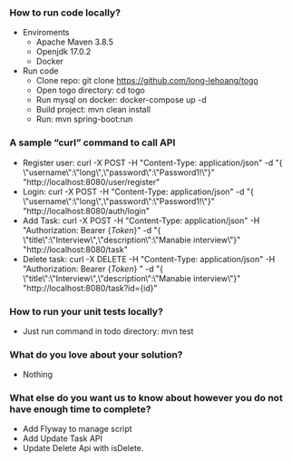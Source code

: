 ### How to run code locally?

- Enviroments
  - Apache Maven 3.8.5
  - Openjdk 17.0.2
  - Docker
- Run code
  - Clone repo: git clone https://github.com/long-lehoang/togo
  - Open togo directory: cd togo
  - Run mysql on docker: docker-compose up -d
  - Build project: mvn clean install
  - Run: mvn spring-boot:run
  
### A sample “curl” command to call API

- Register user: curl -X POST -H "Content-Type: application/json" -d "{ \\"username\\":\\"long\\",\\"password\\":\\"Password1!\\"}" "http://localhost:8080/user/register"
- Login: curl -X POST -H "Content-Type: application/json" -d "{ \\"username\\":\\"long\\",\\"password\\":\\"Password1!\\"}" "http://localhost:8080/auth/login"
- Add Task: curl -X POST -H "Content-Type: application/json" -H "Authorization: Bearer {*Token*}" -d "{ \\"title\\":\\"Interview\\",\\"description\\":\\"Manabie interview\\"}" "http://localhost:8080/task"
- Delete task: curl -X DELETE -H "Content-Type: application/json" -H "Authorization: Bearer {*Token*} " -d "{ \\"title\\":\\"Interview\\",\\"description\\":\\"Manabie interview\\"}" "http://localhost:8080/task?id={id}"

### How to run your unit tests locally?

- Just run command in todo directory: mvn test

### What do you love about your solution?

- Nothing

### What else do you want us to know about however you do not have enough time to complete?

- Add Flyway to manage script
- Add Update Task API
- Update Delete Api with isDelete.